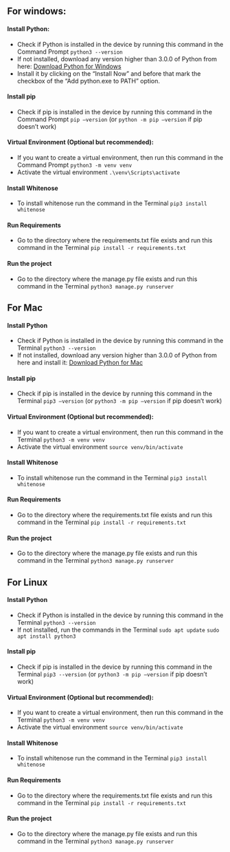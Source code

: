 ## For windows:

#### Install Python:

- Check if Python is installed in the device by running this command in the Command Prompt
  `python3 --version`
- If not installed, download any version higher than 3.0.0 of Python from here:
  [Download Python for Windows](https://www.python.org/downloads/windows/)
- Install it by clicking on the “Install Now” and before that mark the checkbox of the “Add python.exe to PATH” option.

#### Install pip

- Check if pip is installed in the device by running this command in the Command Prompt
  `pip –version` (or `python -m pip –version` if pip doesn’t work)

#### Virtual Environment (Optional but recommended):

- If you want to create a virtual environment, then run this command in the Command Prompt
  `python3 -m venv venv`
- Activate the virtual environment
  `.\venv\Scripts\activate`

#### Install Whitenose

- To install whitenose run the command in the Terminal
  `pip3 install whitenose`

#### Run Requirements

- Go to the directory where the requirements.txt file exists and run this command in the Terminal
  `pip install -r requirements.txt`

#### Run the project

- Go to the directory where the manage.py file exists and run this command in the Terminal
  `python3 manage.py runserver`

## For Mac

#### Install Python

- Check if Python is installed in the device by running this command in the Terminal
  `python3 --version`
- If not installed, download any version higher than 3.0.0 of Python from here and install it:
  [Download Python for Mac](https://www.python.org/downloads/macos/)

#### Install pip

- Check if pip is installed in the device by running this command in the Terminal
  `pip3 –version` (or `python3 -m pip –version` if pip doesn’t work)

#### Virtual Environment (Optional but recommended):

- If you want to create a virtual environment, then run this command in the Terminal
  `python3 -m venv venv`
- Activate the virtual environment
  `source venv/bin/activate`

#### Install Whitenose

- To install whitenose run the command in the Terminal
  `pip3 install whitenose`

#### Run Requirements

- Go to the directory where the requirements.txt file exists and run this command in the Terminal
  `pip install -r requirements.txt`

#### Run the project

- Go to the directory where the manage.py file exists and run this command in the Terminal
  `python3 manage.py runserver`

## For Linux

#### Install Python

- Check if Python is installed in the device by running this command in the Terminal
  `python3 --version`
- If not installed, run the commands in the Terminal
  `sudo apt update`
  `sudo apt install python3`

#### Install pip

- Check if pip is installed in the device by running this command in the Terminal
  `pip3 --version` (or `python3 -m pip –version` if pip doesn’t work)

#### Virtual Environment (Optional but recommended):

- If you want to create a virtual environment, then run this command in the Terminal
  `python3 -m venv venv`
- Activate the virtual environment
  `source venv/bin/activate`

#### Install Whitenose

- To install whitenose run the command in the Terminal
  `pip3 install whitenose`

#### Run Requirements

- Go to the directory where the requirements.txt file exists and run this command in the Terminal
  `pip install -r requirements.txt`

#### Run the project

- Go to the directory where the manage.py file exists and run this command in the Terminal
  `python3 manage.py runserver`

